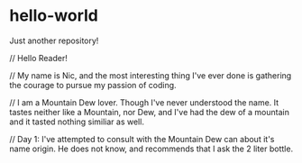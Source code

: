 # hello-world
Just another repository! 

// Hello Reader! 

// My name is Nic, and the most interesting thing I've ever done is gathering the courage to pursue my passion of coding. 

// I am a Mountain Dew lover. Though I've never understood the name. It tastes neither like a Mountain, nor Dew, and I've had the dew of a mountain and it tasted nothing similiar as well. 

// Day 1: I've attempted to consult with the Mountain Dew can about it's name origin. He does not know, and recommends that I ask the 2 liter bottle. 


